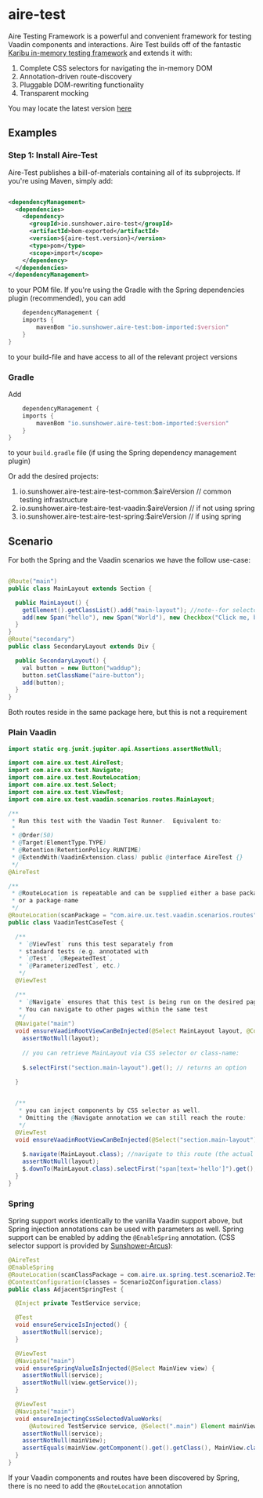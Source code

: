 # aire-test

Aire Testing Framework is a powerful and convenient framework for testing Vaadin components
and interactions. Aire Test builds off of the fantastic
[Karibu in-memory testing framework](https://github.com/mvysny/karibu-testing)
and extends it with:

1. Complete CSS selectors for navigating the in-memory DOM
2. Annotation-driven route-discovery
3. Pluggable DOM-rewriting functionality
4. Transparent mocking

You may locate the latest
version [here](https://mvnrepository.com/search?q=%22io.sunshower.aire-test%22)

## Examples

### Step 1: Install Aire-Test

Aire-Test publishes a bill-of-materials containing all
of its subprojects. If you're using Maven, simply add:

```xml

<dependencyManagement>
  <dependencies>
    <dependency>
      <groupId>io.sunshower.aire-test</groupId>
      <artifactId>bom-exported</artifactId>
      <version>${aire-test.version}</version>
      <type>pom</type>
      <scope>import</scope>
    </dependency>
  </dependencies>
</dependencyManagement>

```

to your POM file. If you're using the Gradle with the Spring dependencies plugin (recommended),
you can add

```groovy
    dependencyManagement {
    imports {
        mavenBom "io.sunshower.aire-test:bom-imported:$version"
    }
}
```

to your build-file and have access to all of the relevant project
versions

### Gradle

Add

```groovy
    dependencyManagement {
    imports {
        mavenBom "io.sunshower.aire-test:bom-imported:$version"
    }
}
```

to your `build.gradle` file (if using the Spring dependency management plugin)

Or add the desired projects:

1. io.sunshower.aire-test:aire-test-common:$aireVersion // common testing infrastructure
1. io.sunshower.aire-test:aire-test-vaadin:$aireVersion // if not using spring
1. io.sunshower.aire-test:aire-test-spring:$aireVersion // if using spring

## Scenario

For both the Spring and the Vaadin scenarios we have the follow use-case:

```java

@Route("main")
public class MainLayout extends Section {

  public MainLayout() {
    getElement().getClassList().add("main-layout"); //note--for selectors
    add(new Span("hello"), new Span("World"), new Checkbox("Click me, bub!"));
  }
}
@Route("secondary")
public class SecondaryLayout extends Div {

  public SecondaryLayout() {
    val button = new Button("waddup");
    button.setClassName("aire-button");
    add(button);
  }
}
```

Both routes reside in the same package here, but this is not a requirement

### Plain Vaadin

```java
import static org.junit.jupiter.api.Assertions.assertNotNull;

import com.aire.ux.test.AireTest;
import com.aire.ux.test.Navigate;
import com.aire.ux.test.RouteLocation;
import com.aire.ux.test.Select;
import com.aire.ux.test.ViewTest;
import com.aire.ux.test.vaadin.scenarios.routes.MainLayout;

/**
 * Run this test with the Vaadin Test Runner.  Equivalent to:
 *
 * @Order(50)
 * @Target(ElementType.TYPE)
 * @Retention(RetentionPolicy.RUNTIME)
 * @ExtendWith(VaadinExtension.class) public @interface AireTest {}
 */
@AireTest

/**
 * @RouteLocation is repeatable and can be supplied either a base package class
 * or a package-name
 */
@RouteLocation(scanPackage = "com.aire.ux.test.vaadin.scenarios.routes")
public class VaadinTestCaseTest {

  /**
   * `@ViewTest` runs this test separately from 
   * standard tests (e.g. annotated with 
   * `@Test`, `@RepeatedTest`, 
   * `@ParameterizedTest`, etc.)
   */
  @ViewTest

  /**
   * `@Navigate` ensures that this test is being run on the desired page, in this case, "main".
   * You can navigate to other pages within the same test
   */
  @Navigate("main")
  void ensureVaadinRootViewCanBeInjected(@Select MainLayout layout, @Context TestContext $) {
    assertNotNull(layout);
    
    // you can retrieve MainLayout via CSS selector or class-name:
    
    $.selectFirst("section.main-layout").get(); // returns an option
    
  }


  /**
   * you can inject components by CSS selector as well.
   * Omitting the @Navigate annotation we can still reach the route:
   */
  @ViewTest
  void ensureVaadinRootViewCanBeInjected(@Select("section.main-layout") MainLayout layout, @Context TestContext $) {
    
    $.navigate(MainLayout.class); //navigate to this route (the actual path works as well)
    assertNotNull(layout);
    $.downTo(MainLayout.class).selectFirst("span[text='hello']").get(); // will select the first span
  }
}

```

### Spring 
Spring support works identically to the vanilla Vaadin support above, but Spring injection annotations
can be used with parameters as well.  Spring support can be enabled by adding the `@EnableSpring` annotation.
(CSS selector support is provided by [Sunshower-Arcus](https://github.com/sunshower-io/sunshower-arcus/tree/master/condensation/css-selectors)):

```java
@AireTest
@EnableSpring
@RouteLocation(scanClassPackage = com.aire.ux.spring.test.scenario2.TestService.class)
@ContextConfiguration(classes = Scenario2Configuration.class)
public class AdjacentSpringTest {

  @Inject private TestService service;

  @Test
  void ensureServiceIsInjected() {
    assertNotNull(service);
  }

  @ViewTest
  @Navigate("main")
  void ensureSpringValueIsInjected(@Select MainView view) {
    assertNotNull(service);
    assertNotNull(view.getService());
  }

  @ViewTest
  @Navigate("main")
  void ensureInjectingCssSelectedValueWorks(
      @Autowired TestService service, @Select(".main") Element mainView) {
    assertNotNull(service);
    assertNotNull(mainView);
    assertEquals(mainView.getComponent().get().getClass(), MainView.class);
  }
}


```

If your Vaadin components and routes have been discovered by Spring, 
there is no need to add the `@RouteLocation` annotation




